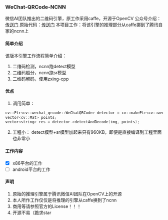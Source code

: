 ### WeChat-QRCode-NCNN
微信AI团队推出的二维码引擎，原工作采用caffe，开源于OpenCV
公众号介绍：[传送门](https://mp.weixin.qq.com/s/AknsKNqVmvr8aohV25_ZcQ)
原始代码：[传送门](https://github.com/opencv/opencv_contrib/tree/master/modules/wechat_qrcode)
本项目工作：将该引擎的推理部分从caffe挪到了腾讯自家的ncnn上
#### 简单介绍
该版本引擎工作流程简单介绍：
1. 二维码检测，ncnn跑detect模型
2. 二维码超分，ncnn跑sr模型
3. 二维码解码，使用zxing-cpp
#### 优点
1. 调用简单：
```c++
cv::Ptr<cv::wechat_qrcode::WeChatQRCode> detector = cv::makePtr<cv::wechat_qrcode::WeChatQRCode>("assert/detect.param", "assert/detect.bin", "assert/sr.param", "assert/sr.bin");
vector<cv::Mat> points;
vector<string> res = detector->detectAndDecode(img, points);
```
2. 工程小：
detect模型+sr模型加起来只有960KB，即便是直接编译到工程里面也非常小
#### 工作内容
 - [x] x86平台的工作
 - [ ] android平台的工作
#### 声明
1. 原始的推理引擎属于腾讯微信AI团队在OpenCV上的开源
2. 本人所作工作仅仅是将推理的引擎从caffe换到了ncnn
3. 商用等请参照官方的License！！！
4. 开源不易（跪求star